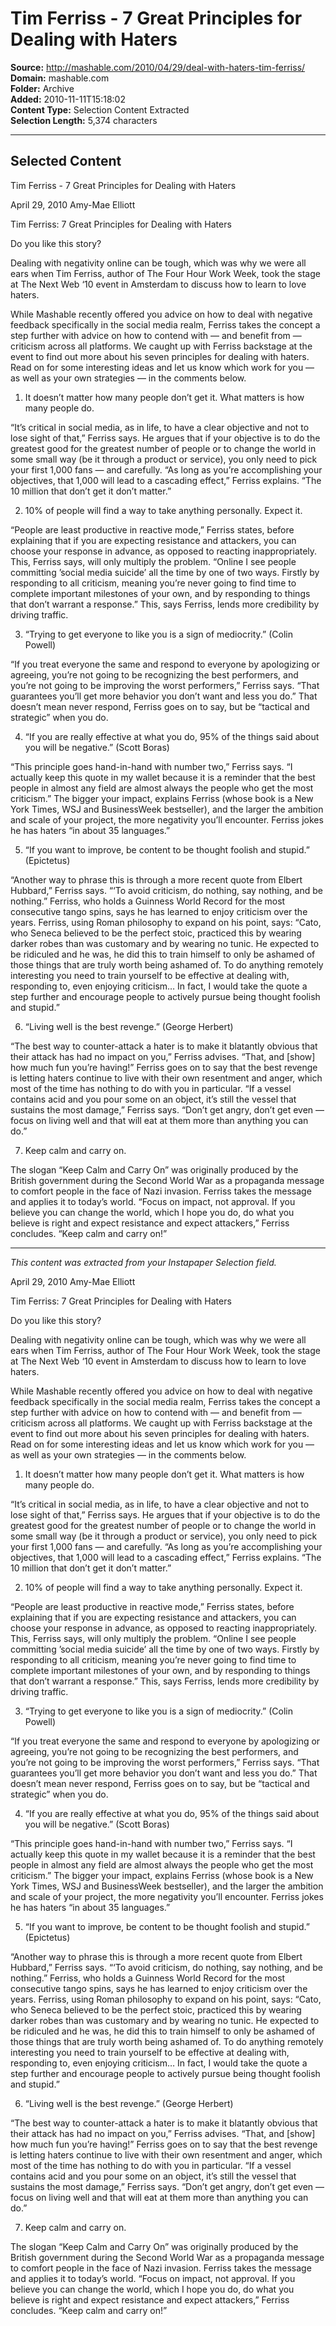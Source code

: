 # Tim Ferriss - 7 Great Principles for Dealing with Haters

**Source:** http://mashable.com/2010/04/29/deal-with-haters-tim-ferriss/  
**Domain:** mashable.com  
**Folder:** Archive  
**Added:** 2010-11-11T15:18:02  
**Content Type:** Selection Content Extracted  
**Selection Length:** 5,374 characters  


---

## Selected Content

Tim Ferriss - 7 Great Principles for Dealing with Haters

April 29, 2010 Amy-Mae Elliott

Tim Ferriss: 7 Great Principles for Dealing with Haters

Do you like this story?

Dealing with negativity online can be tough, which was why we were all ears when Tim Ferriss, author of The Four Hour Work Week, took the stage at The Next Web ‘10 event in Amsterdam to discuss how to learn to love haters.

While Mashable recently offered you advice on how to deal with negative feedback specifically in the social media realm, Ferriss takes the concept a step further with advice on how to contend with — and benefit from — criticism across all platforms. We caught up with Ferriss backstage at the event to find out more about his seven principles for dealing with haters.
Read on for some interesting ideas and let us know which work for you — as well as your own strategies — in the comments below.

1. It doesn’t matter how many people don’t get it. What matters is how many people do.

“It’s critical in social media, as in life, to have a clear objective and not to lose sight of that,” Ferriss says. He argues that if your objective is to do the greatest good for the greatest number of people or to change the world in some small way (be it through a product or service), you only need to pick your first 1,000 fans — and carefully. “As long as you’re accomplishing your objectives, that 1,000 will lead to a cascading effect,” Ferriss explains. “The 10 million that don’t get it don’t matter.”

2. 10% of people will find a way to take anything personally. Expect it.

“People are least productive in reactive mode,” Ferriss states, before explaining that if you are expecting resistance and attackers, you can choose your response in advance, as opposed to reacting inappropriately. This, Ferriss says, will only multiply the problem. “Online I see people committing ’social media suicide’ all the time by one of two ways. Firstly by responding to all criticism, meaning you’re never going to find time to complete important milestones of your own, and by responding to things that don’t warrant a response.” This, says Ferriss, lends more credibility by driving traffic.

3. “Trying to get everyone to like you is a sign of mediocrity.” (Colin Powell)

“If you treat everyone the same and respond to everyone by apologizing or agreeing, you’re not going to be recognizing the best performers, and you’re not going to be improving the worst performers,” Ferriss says. “That guarantees you’ll get more behavior you don’t want and less you do.” That doesn’t mean never respond, Ferriss goes on to say, but be “tactical and strategic” when you do.

4. “If you are really effective at what you do, 95% of the things said about you will be negative.” (Scott Boras)

“This principle goes hand-in-hand with number two,” Ferriss says. “I actually keep this quote in my wallet because it is a reminder that the best people in almost any field are almost always the people who get the most criticism.” The bigger your impact, explains Ferriss (whose book is a New York Times, WSJ and BusinessWeek bestseller), and the larger the ambition and scale of your project, the more negativity you’ll encounter. Ferriss jokes he has haters “in about 35 languages.”

5. “If you want to improve, be content to be thought foolish and stupid.” (Epictetus)

“Another way to phrase this is through a more recent quote from Elbert Hubbard,” Ferriss says. “‘To avoid criticism, do nothing, say nothing, and be nothing.” Ferriss, who holds a Guinness World Record for the most consecutive tango spins, says he has learned to enjoy criticism over the years. Ferriss, using Roman philosophy to expand on his point, says: “Cato, who Seneca believed to be the perfect stoic, practiced this by wearing darker robes than was customary and by wearing no tunic. He expected to be ridiculed and he was, he did this to train himself to only be ashamed of those things that are truly worth being ashamed of. To do anything remotely interesting you need to train yourself to be effective at dealing with, responding to, even enjoying criticism… In fact, I would take the quote a step further and encourage people to actively pursue being thought foolish and stupid.”

6. “Living well is the best revenge.” (George Herbert)

“The best way to counter-attack a hater is to make it blatantly obvious that their attack has had no impact on you,” Ferriss advises. “That, and [show] how much fun you’re having!” Ferriss goes on to say that the best revenge is letting haters continue to live with their own resentment and anger, which most of the time has nothing to do with you in particular. “If a vessel contains acid and you pour some on an object, it’s still the vessel that sustains the most damage,” Ferriss says. “Don’t get angry, don’t get even — focus on living well and that will eat at them more than anything you can do.”

7. Keep calm and carry on.

The slogan “Keep Calm and Carry On” was originally produced by the British government during the Second World War as a propaganda message to comfort people in the face of Nazi invasion. Ferriss takes the message and applies it to today’s world. “Focus on impact, not approval. If you believe you can change the world, which I hope you do, do what you believe is right and expect resistance and expect attackers,” Ferriss concludes. “Keep calm and carry on!”

---

*This content was extracted from your Instapaper Selection field.*

April 29, 2010 Amy-Mae Elliott

Tim Ferriss: 7 Great Principles for Dealing with Haters

Do you like this story?

Dealing with negativity online can be tough, which was why we were all ears when Tim Ferriss, author of The Four Hour Work Week, took the stage at The Next Web ‘10 event in Amsterdam to discuss how to learn to love haters.

While Mashable recently offered you advice on how to deal with negative feedback specifically in the social media realm, Ferriss takes the concept a step further with advice on how to contend with — and benefit from — criticism across all platforms. We caught up with Ferriss backstage at the event to find out more about his seven principles for dealing with haters.
Read on for some interesting ideas and let us know which work for you — as well as your own strategies — in the comments below.

1. It doesn’t matter how many people don’t get it. What matters is how many people do.

“It’s critical in social media, as in life, to have a clear objective and not to lose sight of that,” Ferriss says. He argues that if your objective is to do the greatest good for the greatest number of people or to change the world in some small way (be it through a product or service), you only need to pick your first 1,000 fans — and carefully. “As long as you’re accomplishing your objectives, that 1,000 will lead to a cascading effect,” Ferriss explains. “The 10 million that don’t get it don’t matter.”

2. 10% of people will find a way to take anything personally. Expect it.

“People are least productive in reactive mode,” Ferriss states, before explaining that if you are expecting resistance and attackers, you can choose your response in advance, as opposed to reacting inappropriately. This, Ferriss says, will only multiply the problem. “Online I see people committing ’social media suicide’ all the time by one of two ways. Firstly by responding to all criticism, meaning you’re never going to find time to complete important milestones of your own, and by responding to things that don’t warrant a response.” This, says Ferriss, lends more credibility by driving traffic.

3. “Trying to get everyone to like you is a sign of mediocrity.” (Colin Powell)

“If you treat everyone the same and respond to everyone by apologizing or agreeing, you’re not going to be recognizing the best performers, and you’re not going to be improving the worst performers,” Ferriss says. “That guarantees you’ll get more behavior you don’t want and less you do.” That doesn’t mean never respond, Ferriss goes on to say, but be “tactical and strategic” when you do.

4. “If you are really effective at what you do, 95% of the things said about you will be negative.” (Scott Boras)

“This principle goes hand-in-hand with number two,” Ferriss says. “I actually keep this quote in my wallet because it is a reminder that the best people in almost any field are almost always the people who get the most criticism.” The bigger your impact, explains Ferriss (whose book is a New York Times, WSJ and BusinessWeek bestseller), and the larger the ambition and scale of your project, the more negativity you’ll encounter. Ferriss jokes he has haters “in about 35 languages.”

5. “If you want to improve, be content to be thought foolish and stupid.” (Epictetus)

“Another way to phrase this is through a more recent quote from Elbert Hubbard,” Ferriss says. “‘To avoid criticism, do nothing, say nothing, and be nothing.” Ferriss, who holds a Guinness World Record for the most consecutive tango spins, says he has learned to enjoy criticism over the years. Ferriss, using Roman philosophy to expand on his point, says: “Cato, who Seneca believed to be the perfect stoic, practiced this by wearing darker robes than was customary and by wearing no tunic. He expected to be ridiculed and he was, he did this to train himself to only be ashamed of those things that are truly worth being ashamed of. To do anything remotely interesting you need to train yourself to be effective at dealing with, responding to, even enjoying criticism… In fact, I would take the quote a step further and encourage people to actively pursue being thought foolish and stupid.”

6. “Living well is the best revenge.” (George Herbert)

“The best way to counter-attack a hater is to make it blatantly obvious that their attack has had no impact on you,” Ferriss advises. “That, and [show] how much fun you’re having!” Ferriss goes on to say that the best revenge is letting haters continue to live with their own resentment and anger, which most of the time has nothing to do with you in particular. “If a vessel contains acid and you pour some on an object, it’s still the vessel that sustains the most damage,” Ferriss says. “Don’t get angry, don’t get even — focus on living well and that will eat at them more than anything you can do.”

7. Keep calm and carry on.

The slogan “Keep Calm and Carry On” was originally produced by the British government during the Second World War as a propaganda message to comfort people in the face of Nazi invasion. Ferriss takes the message and applies it to today’s world. “Focus on impact, not approval. If you believe you can change the world, which I hope you do, do what you believe is right and expect resistance and expect attackers,” Ferriss concludes. “Keep calm and carry on!”
